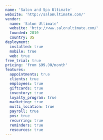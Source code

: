 ```yaml
---
name: 'Salon and Spa Ultimate'
website: 'http://salonultimate.com/'
vendor:
  name: 'Salon Ultimate'
  website: 'http://www.salonultimate.com/'
  founded: 2010
  country: US
deployment:
  installed: true
  mobile: true
  web: true
free_trial: true
pricing: 'from $99.00/month'
features:
  appointments: true
  clients: true
  employees: true
  giftcards: true
  inventory: true
  loyalty_program: true
  marketing: true
  multi_location: true
  payroll: true
  pos: true
  recurring: true
  reminders: true
  resources: true
---
```

